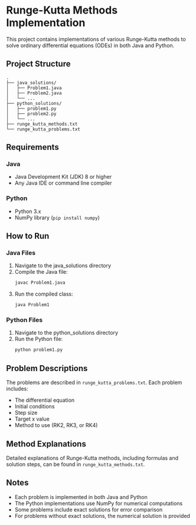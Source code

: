 # Runge-Kutta Methods Implementation

This project contains implementations of various Runge-Kutta methods to solve ordinary differential equations (ODEs) in both Java and Python.

## Project Structure

```
.
├── java_solutions/
│   ├── Problem1.java
│   ├── Problem2.java
│   └── ...
├── python_solutions/
│   ├── problem1.py
│   ├── problem2.py
│   └── ...
├── runge_kutta_methods.txt
└── runge_kutta_problems.txt
```

## Requirements

### Java
- Java Development Kit (JDK) 8 or higher
- Any Java IDE or command line compiler

### Python
- Python 3.x
- NumPy library (`pip install numpy`)

## How to Run

### Java Files
1. Navigate to the java_solutions directory
2. Compile the Java file:
   ```bash
   javac Problem1.java
   ```
3. Run the compiled class:
   ```bash
   java Problem1
   ```

### Python Files
1. Navigate to the python_solutions directory
2. Run the Python file:
   ```bash
   python problem1.py
   ```

## Problem Descriptions

The problems are described in `runge_kutta_problems.txt`. Each problem includes:
- The differential equation
- Initial conditions
- Step size
- Target x value
- Method to use (RK2, RK3, or RK4)

## Method Explanations

Detailed explanations of Runge-Kutta methods, including formulas and solution steps, can be found in `runge_kutta_methods.txt`.

## Notes
- Each problem is implemented in both Java and Python
- The Python implementations use NumPy for numerical computations
- Some problems include exact solutions for error comparison
- For problems without exact solutions, the numerical solution is provided 